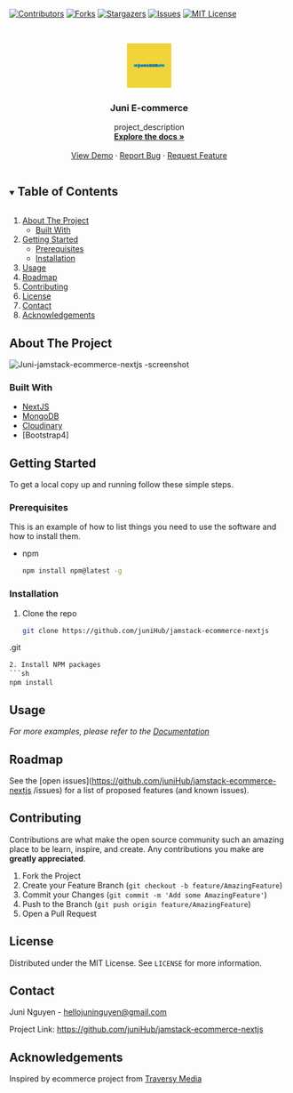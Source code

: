 <!-- PROJECT SHIELDS -->

[![Contributors][contributors-shield]][contributors-url]
[![Forks][forks-shield]][forks-url]
[![Stargazers][stars-shield]][stars-url]
[![Issues][issues-shield]][issues-url]
[![MIT License][license-shield]][license-url]



<!-- MARKDOWN LINKS & IMAGES -->
<!-- https://www.markdownguide.org/basic-syntax/#reference-style-links -->
[contributors-shield]: https://img.shields.io/github/contributors/juniHub/jamstack-ecommerce-nextjs.svg?style=for-the-badge
[contributors-url]: https://github.com/juniHub/jamstack-ecommerce-nextjs/graphs/contributors
[forks-shield]: https://img.shields.io/github/forks/juniHub/jamstack-ecommerce-nextjs.svg?style=for-the-badge
[forks-url]: https://github.com/juniHub/jamstack-ecommerce-nextjs/network/members
[stars-shield]: https://img.shields.io/github/stars/juniHub/jamstack-ecommerce-nextjs.svg?style=for-the-badge
[stars-url]: https://github.com/juniHub/jamstack-ecommerce-nextjs/stargazers
[issues-shield]: https://img.shields.io/github/issues/juniHub/jamstack-ecommerce-nextjs.svg?style=for-the-badge
[issues-url]: https://github.com/juniHub/jamstack-ecommerce-nextjs/issues
[license-shield]: https://img.shields.io/github/license/juniHub/jamstack-ecommerce-nextjs.svg?style=for-the-badge
[license-url]: https://github.com/juniHub/jamstack-ecommerce-nextjs/blob/master/LICENSE.txt


<!-- PROJECT LOGO -->
<br />
<p align="center">
  <a href="https://github.com/juniHub/jamstack-ecommerce-nextjs
">
    <img src="logo.png" alt="Logo" width="80" height="80">
  </a>

  <h3 align="center">Juni E-commerce</h3>

  <p align="center">
    project_description
    <br />
    <a href="https://github.com/juniHub/jamstack-ecommerce-nextjs
"><strong>Explore the docs »</strong></a>
    <br />
    <br />
    <a href="https://juni-ecommerce.vercel.app/" target="_blank">View Demo</a>
    ·
    <a href="https://github.com/juniHub/jamstack-ecommerce-nextjs
/issues">Report Bug</a>
    ·
    <a href="https://github.com/juniHub/jamstack-ecommerce-nextjs
/issues">Request Feature</a>
  </p>
</p>



<!-- TABLE OF CONTENTS -->
<details open="open">
  <summary><h2 style="display: inline-block">Table of Contents</h2></summary>
  <ol>
    <li>
      <a href="#about-the-project">About The Project</a>
      <ul>
        <li><a href="#built-with">Built With</a></li>
      </ul>
    </li>
    <li>
      <a href="#getting-started">Getting Started</a>
      <ul>
        <li><a href="#prerequisites">Prerequisites</a></li>
        <li><a href="#installation">Installation</a></li>
      </ul>
    </li>
    <li><a href="#usage">Usage</a></li>
    <li><a href="#roadmap">Roadmap</a></li>
    <li><a href="#contributing">Contributing</a></li>
    <li><a href="#license">License</a></li>
    <li><a href="#contact">Contact</a></li>
    <li><a href="#acknowledgements">Acknowledgements</a></li>
  </ol>
</details>



<!-- ABOUT THE PROJECT -->
## About The Project

![Juni-jamstack-ecommerce-nextjs
-screenshot](https://res.cloudinary.com/dafolrlpj/image/upload/v1622026571/gallery/erfi4d2ttnwpobhufu0f.png)



### Built With


* [NextJS]()
* [MongoDB](https://www.mongodb.com/)
* [Cloudinary](https://cloudinary.com/)
* [Bootstrap4]




<!-- GETTING STARTED -->
## Getting Started

To get a local copy up and running follow these simple steps.

### Prerequisites

This is an example of how to list things you need to use the software and how to install them.
* npm
  ```sh
  npm install npm@latest -g
  ```

### Installation

1. Clone the repo
   ```sh
   git clone https://github.com/juniHub/jamstack-ecommerce-nextjs
.git
   ```
2. Install NPM packages
   ```sh
   npm install
   ```



<!-- USAGE EXAMPLES -->
## Usage

_For more examples, please refer to the [Documentation](https://junitiennguyen.gitbook.io/story-book)_



<!-- ROADMAP -->
## Roadmap

See the [open issues](https://github.com/juniHub/jamstack-ecommerce-nextjs
/issues) for a list of proposed features (and known issues).



<!-- CONTRIBUTING -->
## Contributing

Contributions are what make the open source community such an amazing place to be learn, inspire, and create. Any contributions you make are **greatly appreciated**.

1. Fork the Project
2. Create your Feature Branch (`git checkout -b feature/AmazingFeature`)
3. Commit your Changes (`git commit -m 'Add some AmazingFeature'`)
4. Push to the Branch (`git push origin feature/AmazingFeature`)
5. Open a Pull Request



<!-- LICENSE -->
## License

Distributed under the MIT License. See `LICENSE` for more information.



<!-- CONTACT -->
## Contact

Juni Nguyen - [hellojuninguyen@gmail.com](hellojuninguyen@gmail.com)

Project Link: [https://github.com/juniHub/jamstack-ecommerce-nextjs
](https://github.com/juniHub/jamstack-ecommerce-nextjs)



<!-- ACKNOWLEDGEMENTS -->
## Acknowledgements

Inspired by ecommerce project from [Traversy Media](https://github.com/bradtraversy/storybooks)


